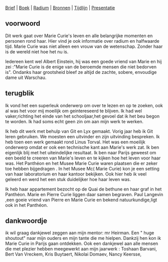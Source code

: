 [Brief](brief.md) | [Boek](boek/inhoudsopgave.md) | [Radium](radium.md) | [Bronnen](bibliografie.md) | [Tijdlijn](https://cdn.knightlab.com/libs/timeline3/latest/embed/index.html?source=1E-iVJlxIhEdE5K3mXC_vnQod_FRKKTVz-mWdT42EE0s&font=Default&lang=nl&initial_zoom=2&height=650) |  [Presentatie](https://gitpitch.com/bloemenmeisje/MarieCurie/master?grs=github&t=moon)

## voorwoord

Dit werk gaat over Marie Curie's leven en alle belangrijke momenten en personen rond haar. Hier vind je ook informatie over radium en halfwaarde tijd. Marie Curie was niet alleen een vrouw van de wetenschap. Zonder haar is de wereld niet hoe het nu is. 

Iedereen kent wel Albert Einstein, hij was een goede vriend van Marie en hij zei :"Marie Curie is de enige van de beroemde mensen die niet bedorven is".
Ondanks haar grootsheid bleef ze altijd de zachte, sobere, envoudige dame uit Warschau.

## terugblik

Ik vond het een superleuk onderwerp om over te lezen en op te zoeken, ook al was het voor mij moeilijk om geintereseerd te blijven. Ik had wel vaker,richting het einde van het schooljaar,het gevoel dat ik het beu begon te worden. Ik had soms echt geen zin om aan mijn werk te werken.

Ik heb dit werk met behulp van Git en Lyx gemaakt. Vorig jaar heb ik Git leren gebruiken. We moesten een uitvinder en zijn uitvinding bespreken. Ik heb toen een werk gemaakt rond Linus Torval. Het was een moeilijk onderwerp omdat er ook een technische kant aan Marie's werk zat. Ik ben eigenlijk blij met het uiteindelijke resultaat. Ik ben naar Parijs geweest om een beeld te creeren van Marie's leven en te kijken hoe het leven voor haar was. Het Panthéon en het Musee Marie Curie waren plaatsen die er zeker toe hebben bijgedragen . In het Musee Mc( Marie Curie) kon je een setting van haar laboratorium en haar kantoor bekijken. Ook hier heb ik veel geleerd en werd het een stuk duidelijker hoe haar leven was.

Ik heb haar appartement bezocht op de Quai de bethune en haar graf in het Panthéon. Marie en Pierre Curie liggen daar samen begraven. Paul Langevin ,een goeie vriend van Pierre en Marie Curie en bekend natuurkundige,ligt ook in het Panthéon.

## dankwoordje

ik wil graag dankjewel zeggen aan mijn mentor: mr Heirman.
Een " huge shoutout" naar mijn ouders en mijn tante die me hielpen. Dankzij hen kon ik Marie Curie in Parijs gaan ontdekken.
Ook een dankjewel aan alle mensen die met plezier hebben meegewerkt aan mijn jaarwerk : Toshaan Barvani, Bert Van Vreckem, Kris Buytaert, Nikolai Domaev, Nancy Keersse,
